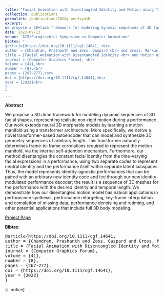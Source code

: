 ```yaml
---
title: "Facial Animation with Disentangled Identity and Motion using Transformers"
collection: publications
permalink: /publication/2022g-perfsynth
excerpt: '
We propose a 3D+time framework for modeling dynamic sequences of 3D facial shapes, representing realistic non-rigid motion during a performance. [[Project Page]](https://studios.disneyresearch.com/2022/09/13/facial-animation-with-disentangled-identity-and-motion-using-transformers/)'
date: 2022-09-13
venue: 'ACM/Eurographics Symposium on Computer Animation'
bibtex: "
@article{https://doi.org/10.1111/cgf.14641, <br>
author = {Chandran, Prashanth and Zoss, Gaspard <br> and Gross, Markus and Gotardo, Paulo and Bradley, Derek},<br>
title = {Facial Animation with Disentangled Identity <br> and Motion using Transformers},
journal = {Computer Graphics Forum}, <br>
volume = {41},<br>
number = {8},<br>
pages = {267-277},<br>
doi = {https://doi.org/10.1111/cgf.14641},<br>
year = {2022}<br>
}
"
---
```


**Abstract**
<p>
We propose a 3D+time framework for modeling dynamic sequences of 3D facial shapes, representing realistic non-rigid motion during a performance. Our work extends neural 3D morphable models by learning a motion manifold using a transformer architecture. More specifically, we derive a novel transformer-based autoencoder that can model and synthesize 3D geometry sequences of arbitrary length. This transformer naturally determines frame-to-frame correlations required to represent the motion manifold, via the internal self-attention mechanism. Furthermore, our method disentangles the constant facial identity from the time-varying facial expressions in a performance, using two separate codes to represent neutral identity and the performance itself within separate latent subspaces. Thus, the model represents identity-agnostic performances that can be paired with an arbitrary new identity code and fed through our new identity-modulated performance decoder; the result is a sequence of 3D meshes for the performance with the desired identity and temporal length. We demonstrate how our disentangled motion model has natural applications in performance synthesis, performance retargeting, key-frame interpolation and completion of missing data, performance denoising and retiming, and other potential applications that include full 3D body modeling.
</p>

[Project Page](https://studios.disneyresearch.com/2022/09/13/facial-animation-with-disentangled-identity-and-motion-using-transformers/)

**Bibtex:** 
<pre>
@article{https://doi.org/10.1111/cgf.14641, 
author = {Chandran, Prashanth and Zoss, Gaspard and Gross, Markus and Gotardo, Paulo and Bradley, Derek},
title = {Facial Animation with Disentangled Identity and Motion using Transformers},
journal = {Computer Graphics Forum},
volume = {41},
number = {8},
pages = {267-277},
doi = {https://doi.org/10.1111/cgf.14641},
year = {2022}
}
</pre>
{: .notice}